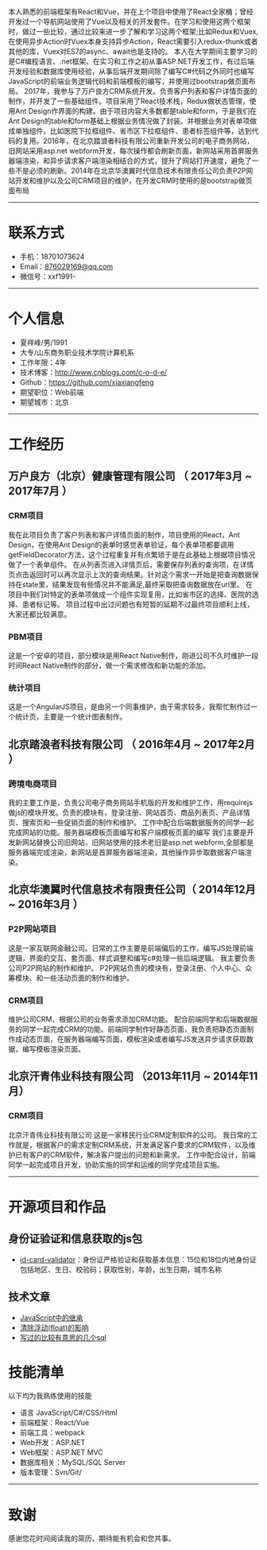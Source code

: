 本人熟悉的前端框架有React和Vue，并在上个项目中使用了React全家桶；曾经开发过一个导航网站使用了Vue以及相关的开发套件。在学习和使用这两个框架时，做过一些比较，通过比较来进一步了解和学习这两个框架;比如Redux和Vuex,在使用异步Action时Vuex本身支持异步Action，React需要引入redux-thunk或者其他的库，Vuex对ES7的async、await也是支持的。
本人在大学期间主要学习的是C#编程语言、.net框架、在实习和工作之初从事ASP.NET开发工作，有过后端开发经验和数据库使用经验，从事后端开发期间除了编写C#代码之外同时也编写JavaScript的前端业务逻辑代码和前端模板的编写，并使用过bootstrap做页面布局。
2017年，我参与了万户良方CRM系统开发。负责客户列表和客户详情页面的制作，并开发了一些基础组件。项目采用了React技术栈，Redux做状态管理，使用Ant Design作界面的构建。由于项目内容大多数都是table和form，于是我们在Ant Design的table和form基础上根据业务情况做了封装。并根据业务对表单项做成单独组件，比如医院下拉框组件、省市区下拉框组件、患者标签组件等，达到代码的复用。2016年，在北京踏浪者科技有限公司重新开发公司的电子商务网站，旧网站采用asp.net webform开发，每次操作都会刷新页面，新网站采用首屏服务器端渲染，和异步请求客户端渲染相结合的方式，提升了网站打开速度，避免了一些不是必须的刷新。2014年在北京华澳翼时代信息技术有限责任公司负责P2P网站开发和维护以及公司CRM项目的维护，在开发CRM时使用的是bootstrap做页面布局



---


# 联系方式

- 手机：18701073624
- Email：876029169@qq.com 
- 微信号：xxf1991-

---

# 个人信息

 - 夏祥峰/男/1991 
 - 大专/山东商务职业技术学院计算机系 
 - 工作年限：4年
 - 技术博客：http://www.cnblogs.com/c-o-d-e/ 
 - Github：https://github.com/xiaxiangfeng 
 - 期望职位：Web前端
 - 期望城市：北京

---

# 工作经历

## 万户良方（北京）健康管理有限公司 （ 2017年3月 ~ 2017年7月 ）

### CRM项目 
我在此项目负责了客户列表和客户详情页面的制作，项目使用的React，Ant Design，在使用Ant Design的表单时感觉表单验证，每个表单项都要调用getFieldDecorator方法，这个过程重复并有点繁琐于是在此基础上根据项目情况做了一个表单组件。
在从列表页进入详情页后，需要保存列表的查询项，在详情页点击返回时可以再次显示上次的查询结果。针对这个需求一开始是把查询数据保持在state里，结果发现有些情况并不能满足,最终采取把查询数据放在url里。
在项目中我们对特定的表单项做成一个组件实现复用，比如省市区的选择、医院的选择、患者标记等。
项目过程中出过问题也有短暂的延期不过最终项目顺利上线，大家还都比较满意。

### PBM项目 
这是一个安卓的项目，部分模块是用React Native制作，刚进公司不久时维护一段时间React Native制作的部分，做一个需求修改和新功能的添加。

### 统计项目

这是一个AngularJS项目，是由另一个同事维护，由于需求较多，我帮忙制作过一个统计页，主要是一个统计图表制作。

 
## 北京踏浪者科技有限公司 （ 2016年4月 ~ 2017年2月 ）

### 跨境电商项目 
我的主要工作是，负责公司电子商务网站手机版的开发和维护工作，用requirejs做js的模块开发。负责的模块有，登录注册、网站首页、商品列表页、产品详情页、搜索页和一些促销页面的制作和维护。
工作中配合后端数据服务的同学一起完成网站的功能。服务器端模板页面编写和客户端模板页面的编写
我们主要是开发新网站替换公司旧网站，旧网站使用的技术老旧是asp.net webform,全部都是服务器端完成渲染，新网站是首屏服务器端渲染，其他操作异步取数据客户端渲染。


## 北京华澳翼时代信息技术有限责任公司（ 2014年12月 ~ 2016年3月 ）

### P2P网站项目
这是一家互联网金融公司。日常的工作主要是前端偏后的工作，编写JS处理前端逻辑，界面的交互、套页面、样式调整和编写c#处理一些后端逻辑。
我主要负责公司P2P网站的制作和维护。
P2P网站负责的模块有，登录注册、个人中心、众筹模块、和一些活动页面的制作和维护。
### CRM项目
维护公司CRM，根据公司的业务需求添加CRM功能。
配合前端同学和后端数据服务的同学一起完成CRM的功能。前端同学制作好静态页面，我负责把静态页面制作成动态页面，在服务器端编写页面，模板渲染或者编写JS发送异步请求获取数据，编写模板渲染页面。


## 北京汗青伟业科技有限公司 （2013年11月 ~ 2014年11月）

### CRM项目
北京汗青伟业科技有限公司
这是一家移民行业CRM定制软件的公司。
我日常的工作就是，根据客户的需求定制CRM系统，开发满足客户要求的CRM软件，以及维护已有客户的CRM软件，解决客户提出的问题和新需求。
工作中配合设计，前端同学一起完成项目开发，协助实施的同学和运维的同学完成项目实施。 

---

# 开源项目和作品

## 身份证验证和信息获取的js包

 - [id-card-validator](https://github.com/xiaxiangfeng/id-card-validator)：身份证严格验证和获取基本信息：15位和18位内地身份证包括地区、生日、校验码；获取性别，年龄，出生日期，城市名称

## 技术文章

- [JavaScript中的继承](http://www.cnblogs.com/c-o-d-e/p/5589536.html)
- [清除浮动(float)的影响](http://www.cnblogs.com/c-o-d-e/p/5565109.html)
- [写过的比较有意思的几个sql](http://www.cnblogs.com/c-o-d-e/p/5119832.html)

# 技能清单

以下均为我熟练使用的技能

- 语言 JavaScript/C#/CSS/Html
- 前端框架：React/Vue
- 前端工具：webpack
- Web开发：ASP.NET
- Web框架：ASP.NET MVC
- 数据库相关：MySQL/SQL Server
- 版本管理：Svn/Git/

---

# 致谢
感谢您花时间阅读我的简历，期待能有机会和您共事。

